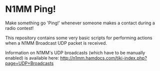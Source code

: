 # N1MM Ping!
Make something go 'Ping!' whenever someone makes a contact during a radio contest!

This repository contains some very basic scripts for performing actions when a N1MM Broadcast UDP packet is received.

Information on N1MM's UDP broadcasts (which have to be manually enabled) is available here:
http://n1mm.hamdocs.com/tiki-index.php?page=UDP+Broadcasts

